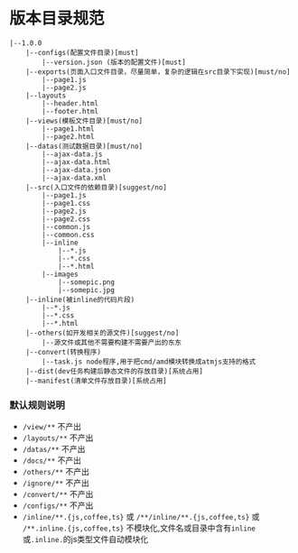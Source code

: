 # 版本目录规范
```
|--1.0.0
    |--configs(配置文件目录)[must]
        |--version.json (版本的配置文件)[must]
    |--exports(页面入口文件目录，尽量简单，复杂的逻辑在src目录下实现)[must/no]
        |--page1.js
        |--page2.js
    |--layouts
        |--header.html
        |--footer.html
    |--views(模板文件目录)[must/no]
        |--page1.html
        |--page2.html
    |--datas(测试数据目录)[must/no]
        |--ajax-data.js
        |--ajax-data.html
        |--ajax-data.json
        |--ajax-data.xml
    |--src(入口文件的依赖目录)[suggest/no]
        |--page1.js
        |--page1.css
        |--page2.js
        |--page2.css
        |--common.js
        |--common.css
        |--inline
            |--*.js
            |--*.css
            |--*.html
        |--images
            |--somepic.png
            |--somepic.jpg
    |--inline(被inline的代码片段)
        |--*.js
        |--*.css
        |--*.html
    |--others(如开发相关的源文件)[suggest/no]
        |--源文件或其他不需要构建不需要产出的东东
    |--convert(转换程序)
        |--task.js node程序,用于把cmd/amd模块转换成atmjs支持的格式
    |--dist(dev任务构建后静态文件的存放目录)[系统占用]
    |--manifest(清单文件存放目录)[系统占用]
```

### 默认规则说明
* `/view/**`  不产出
* `/layouts/**` 不产出
* `/datas/**` 不产出
* `/docs/**` 不产出
* `/others/**` 不产出
* `/ignore/**` 不产出
* `/convert/**` 不产出
* `/configs/**` 不产出
* `/inline/**.{js,coffee,ts}` 或 `/**/inline/**.{js,coffee,ts}` 或 `/**.inline.{js,coffee,ts}` 不模块化,文件名或目录中含有`inline`或`.inline.`的js类型文件自动模块化


